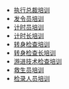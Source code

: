 - [执行总裁培训](executive-president/README.md)
- [发令员培训](dispatcher/README.md)
- [计时员培训](time-keeper/README.md)
- [计时长培训](time-keeper/README.md)
- [转身检查培训]()
- [转身检查长培训]()
- [游进技术检查培训]()
- [救生员培训]()
- [检录人员培训]()
